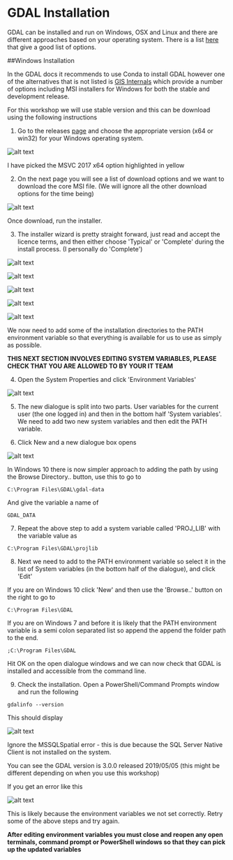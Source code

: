 # GDAL Installation

GDAL can be installed and run on Windows, OSX and Linux and there are different approaches based on your operating system. There is a list [here](https://gdal.org/download.html) that give a good list of options. 

##Windows Installation

In the GDAL docs it recommends to use Conda to install GDAL however one of the alternatives that is not listed is [GIS Internals](https://www.gisinternals.com/) which provide a number of options including MSI installers for Windows for both the stable and development release.

For this workshop we will use stable version and this can be download using the following instructions

1. Go to the releases [page](https://www.gisinternals.com/release.php) and choose the appropriate version (x64 or win32) for your Windows operating system.

![alt text](../Images/GISInternals_Releases.PNG "GIS Internals Releases")

I have picked the MSVC 2017 x64 option highlighted in yellow

2. On the next page you will see a list of download options and we want to download the core MSI file. (We will ignore all the other download options for the time being)

![alt text](../Images/GISInternals_Downloads.PNG "GIS Internals Downloads")

Once download, run the installer.

3. The installer wizard is pretty straight forward, just read and accept the licence terms, and then either choose 'Typical' or 'Complete' during the install process. (I personally do 'Complete')

![alt text](../Images/GDALInstall1.PNG "GDAL Install 1")

![alt text](../Images/GDALInstall2.PNG "GDAL Install 2")

![alt text](../Images/GDALInstall3.PNG "GDAL Install 3")

![alt text](../Images/GDALInstall4.PNG "GDAL Install 4")

![alt text](../Images/GDALInstall5.PNG "GDAL Install 5")

We now need to add some of the installation directories to the PATH environment variable so that everything is available for us to use as simply as possible.

__THIS NEXT SECTION INVOLVES EDITING SYSTEM VARIABLES, PLEASE CHECK THAT YOU ARE ALLOWED TO BY YOUR IT TEAM__


4. Open the System Properties and click 'Environment Variables'

![alt text](../Images/EnvVar1.PNG "Environment Variables 1")

5. The new dialogue is split into two parts. User variables for the current user (the one logged in) and then in the bottom half 'System variables'. We need to add two new system variables and then edit the PATH variable.
   
6. Click New and a new dialogue box opens

![alt text](../Images/EnvVar2.PNG "Environment Variables 2")

In Windows 10 there is now simpler approach to adding the path by using the Browse Directory.. button, use this to go to

```C:\Program Files\GDAL\gdal-data```

And give the variable a name of

```GDAL_DATA```

7. Repeat the above step to add a system variable called 'PROJ_LIB' with the variable value as 

```C:\Program Files\GDAL\projlib```

8. Next we need to add to the PATH environment variable so select it in the list of System variables (in the bottom half of the dialogue), and click 'Edit'

If you are on Windows 10 click 'New' and then use the 'Browse..' button on the right to go to 

```C:\Program Files\GDAL```

If you are on Windows 7 and before it is likely that the PATH environment variable is a semi colon separated list so append the append the folder path to the end.

```;C:\Program Files\GDAL```

Hit OK on the open dialogue windows and we can now check that GDAL is installed and accessible from the command line.


9.  Check the installation. Open a PowerShell/Command Prompts window and run the following

```gdalinfo --version```

This should display 

![alt text](../Images/GDALInstall6.PNG "GDAL Install 6")

Ignore the MSSQLSpatial error - this is due because the SQL Server Native Client is not installed on the system.

You can see the GDAL version is 3.0.0 released 2019/05/05 (this might be different depending on when you use this workshop)

If you get an error like this

![alt text](../Images/GDALInstallError.PNG "GDAL Install Error")

This is likely because the environment variables we not set correctly. Retry some of the above steps and try again.

__After editing environment variables you must close and reopen any open terminals, command prompt or PowerShell windows so that they can pick up the updated variables__




